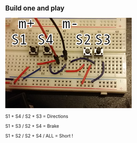 ##  Build one and play

![image](../images/buildSw.png)

S1 + S4 / S2 + S3 = Directions

S1 + S3 / S2 + S4 = Brake

S1 + S2 / S2 + S4 / ALL = Short !

